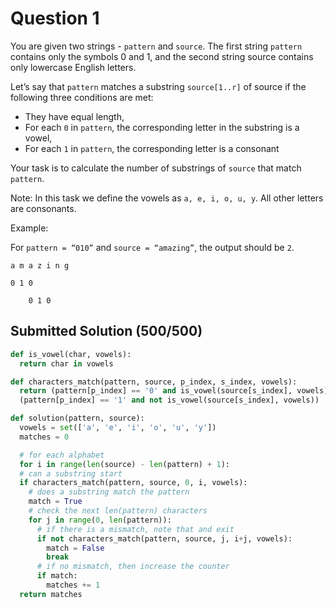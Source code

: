 # Question 1

You are given two strings - `pattern` and `source`. The first string `pattern` contains only the symbols 0 and 1, and the second string source contains only lowercase English letters.

Let’s say that `pattern` matches a substring `source[1..r]` of source if the following three conditions are met:
* They have equal length,
* For each `0` in `pattern`, the corresponding letter in the substring is a vowel,
* For each `1` in `pattern`, the corresponding letter is a consonant

Your task is to calculate the number of substrings of `source` that match `pattern`.

Note: In this task we define the vowels as `a, e, i, o, u, y`. All other letters are consonants.

Example:

For `pattern = “010”` and `source = “amazing”`, the output should be `2`. 

```
a m a z i n g

0 1 0

    0 1 0
```


## Submitted Solution (500/500)

```python
def is_vowel(char, vowels):
  return char in vowels

def characters_match(pattern, source, p_index, s_index, vowels):
  return (pattern[p_index] == '0' and is_vowel(source[s_index], vowels)) or \
  (pattern[p_index] == '1' and not is_vowel(source[s_index], vowels))

def solution(pattern, source):
  vowels = set(['a', 'e', 'i', 'o', 'u', 'y'])
  matches = 0

  # for each alphabet
  for i in range(len(source) - len(pattern) + 1):
  # can a substring start
  if characters_match(pattern, source, 0, i, vowels):
    # does a substring match the pattern
    match = True
    # check the next len(pattern) characters
    for j in range(0, len(pattern)):
      # if there is a mismatch, note that and exit
      if not characters_match(pattern, source, j, i+j, vowels):
        match = False
        break
      # if no mismatch, then increase the counter
      if match:
        matches += 1
  return matches
```
